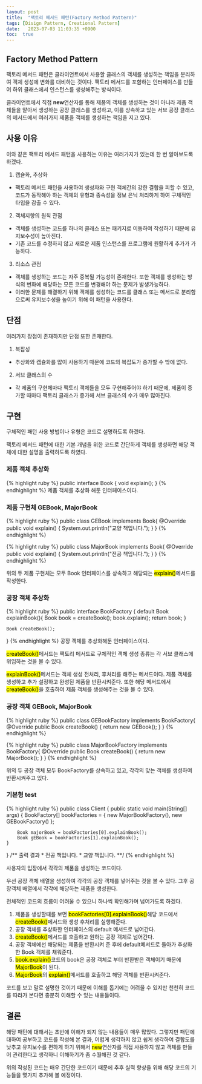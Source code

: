 ```yaml
---
layout: post
title:  "팩토리 메서드 패턴(Factory Method Pattern)"
tags: [Disign Pattern, Creational Pattern]
date:   2023-07-03 11:03:35 +0900
toc:  true
---
```


## Factory Method Pattern

팩토리 메서드 패턴은 클라이언트에서 사용할 클래스의 객체를 생성하는 책임을 분리하여 객체 생성에 변화를 대비하는 것이다. 팩토리 메서드를 포함하는 인터페이스를 만들어 하위 클래스에서 인스턴스를 생성해주는 방식이다.

클라이언트에서 직접 **new**연산자를 통해 제품의 객체를 생성하는 것이 아니라 제품 객체들을 맡아서 생성하는 공장 클래스를 생성하고, 이를 상속하고 있는 서브 공장 클래스의 메서드에서 여러가지 제품을 객체를 생성하는 책임을 지고 있다.

## 사용 이유
이와 같은 팩토리 메서드 패턴을 사용하는 이유는 여러가지가 있는데 한 번 알아보도록 하겠다.


1. 캡슐화, 추상화
- 팩토리 메서드 패턴을 사용하여 생성자와 구현 객체간의 강한 결합을 피할 수 있고, 코드가 동작해야 하는 객체의 유형과 종속성을 정보 은닉 처리하게 하여 구체적인 타입을 감출 수 있다.
2. 객체지향의 원칙 관점
- 객체를 생성하는 코드를 하나의 클래스 또는 패키지로 이동하여 작성하기 때문에 유지보수성이 높아진다.
- 기존 코드를 수정하지 않고 새로운 제품 인스턴스를 프로그램에 원활하게 추가가 가능하다.
3. 리소스 관점
- 객체를 생성하는 코드는 자주 중복될 가능성이 존재한다. 또한 객체를 생성하는 방식의 변화에 해당하는 모든 코드를 변경해야 하는 문제가 발생가능하다.
- 이러한 문제를 해결하기 위해 객체를 생성하는 코드를 클래스 또는 메서드로 분리함으로써 유지보수성을 높이기 위해 이 패턴을 사용한다.

## 단점
여러가지 장점이 존재하지만 단점 또한 존재한다.

1. 복잡성
- 추상화와 캡슐화를 많이 사용하기 때문에 코드의 복잡도가 증가할 수 밖에 없다.
2. 서브 클래스의 수
- 각 제품의 구현체마다 팩토리 객체들을 모두 구현해주어야 하기 때문에, 제품이 증가할 때마다 팩토리 클래스가 증가해 서브 클래스의 수가 매우 많아진다.

## 구현
구체적인 패턴 사용 방법이나 유형은 코드로 설명하도록 하겠다.

팩토리 메서드 패턴에 대한 기본 개념을 위한 코드로 간단하게 객체를 생성하면 해당 객체에 대한 설명을 출력하도록 하였다.

### 제품 객체 추상화
{% highlight ruby %}
public interface Book {
    void explain();
}
{% endhighlight %}
제품 객체를 추상화 해둔 인터페이스이다.

### 제품 구현체 GEBook, MajorBook
{% highlight ruby %}
public class GEBook implements Book{
    @Override
    public void explain() {
        System.out.println("교양 책입니다.");
    }
}
{% endhighlight %}

{% highlight ruby %}
public class MajorBook implements Book{
    @Override
    public void explain() {
        System.out.println("전공 책입니다.");
    }
}
{% endhighlight %}

위의 두 제품 구현체는 모두 Book 인터페이스를 상속하고 해당되는 <mark>explain()</mark>메서드를 작성한다.

### 공장 객체 추상화
{% highlight ruby %}
public interface BookFactory {
    default Book explainBook(){
        Book book = createBook();
        book.explain();
        return book;
    }

    Book createBook();
}
{% endhighlight %}
공장 객체를 추상화해둔 인터페이스이다.

<mark>createBook()</mark>메서드는 팩토리 메서드로 구체적인 객체 생성 종류는 각 서브 클래스에 위임하는 것을 볼 수 있다.

<mark>explainBook()</mark>메서드는 객체 생성 전처리, 후처리를 해주는 메서드이다. 제품 객체를 생성하고 추가 설정하고 완성된 제품을 반환시켜준다. 또한 해당 메서드에서<mark>createBook()</mark>을 호출하여 제품 객체를 생성해주는 것을 볼 수 있다.

### 공장 객체 GEBook, MajorBook
{% highlight ruby %}
public class GEBookFactory implements BookFactory{
    @Override
    public Book createBook() {
        return new GEBook();
    }
}
{% endhighlight %}

{% highlight ruby %}
public class MajorBookFactory implements BookFactory{
    @Override
    public Book createBook() {
        return new MajorBook();
    }
}
{% endhighlight %}

위의 두 공장 객체 모두 BookFactory를 상속하고 있고, 각각의 맞는 객체를 생성하여 반환시켜주고 있다.

### 기본형 test
{% highlight ruby %}
public class Client {
    public static void main(String[] args) {
        BookFactory[] bookFactories = { new MajorBookFactory(), new GEBookFactory() };

        Book majorBook = bookFactories[0].explainBook();
        Book gEBook = bookFactories[1].explainBook();
    }
}
    /** 출력 결과
        * 전공 책입니다.
        * 교양 책입니다.
        **/
{% endhighlight %}

사용자의 입장에서 각각의 제품을 생성하는 코드이다.

우선 공장 객체 배열을 생성하여 각각의 공장 객체를 넣어주는 것을 볼 수 있다. 그후 공장객체 배열에서 각각에 해당하는 제품을 생성한다.

전체적인 코드의 흐름이 어려울 수 있으니 하나씩 확인해가며 넘어가도록 하겠다.

1. 제품을 생성할때를 보면 <mark>bookFactories[0].explainBook()</mark>해당 코드에서 <mark>createBook()</mark>메서드와 생성 후처리를 실행해준다.
2. 공장 객체를 추상화한 인터페이스의 default 메서드로 넘어간다.
3. <mark>createBook()</mark>메서드를 호출하고 원하는 공장 객체로 넘어간다.
4. 공장 객체에선 해당되는 제품을 반환시켜 준 후에 default메서드로 돌아가 추상화한 Book 객체를 채워준다.
5. <mark> book.explain()</mark>코드의 book은 공장 객체로 부터 반환받은 객체이기 때문에 <mark>MajorBook</mark>이 된다.
6. <mark>MajorBook</mark>의 <mark>explain()</mark>메서드를 호출하고 해당 객체를 반환시켜준다.

코드를 보고 말로 설명한 것이기 때문에 이해를 돕기에는 어려울 수 있지만 천천히 코드를 따라가 본다면 충분히 이해할 수 있는 내용들이다.

## 결론
해당 패턴에 대해서는 초반에 이해가 되지 않는 내용들이 매우 많았다.
그렇지만 패턴에 대하여 공부하고 코드를 작성해 본 결과, 어렵게 생각하지 않고 쉽게 생각하여 결합도를 낮추고 유지보수를 편하게 하기 위해서 <mark>new</mark>연산자를 직접 사용하지 않고 객체를 만들어 관리한다고 생각하니 이해하기가 좀 수월해진 것 같다.

위의 작성된 코드는 매우 간단한 코드이기 때문에 추후 실력 향상을 위해 해당 코드의 기능들을 몇가지 추가해 볼 예정이다.


